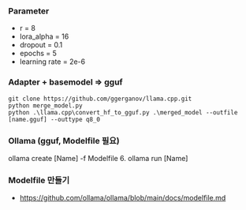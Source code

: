 ### Parameter
- r = 8
- lora_alpha = 16
- dropout = 0.1
- epochs = 5
- learning rate = 2e-6

### Adapter + basemodel => gguf
```
git clone https://github.com/ggerganov/llama.cpp.git
python merge_model.py
python .\llama.cpp\convert_hf_to_gguf.py .\merged_model --outfile [name.gguf] --outtype q8_0
```

### Ollama (gguf, Modelfile 필요)
 ollama create [Name] -f Modelfile
6. ollama run [Name]

### Modelfile 만들기
- https://github.com/ollama/ollama/blob/main/docs/modelfile.md
